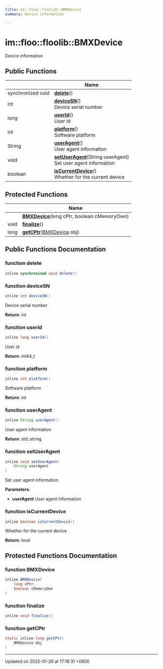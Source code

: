 ```yaml
---
title: im::floo::floolib::BMXDevice
summary: Device information 

---
```


# im::floo::floolib::BMXDevice



Device information 

## Public Functions

|                | Name           |
| -------------- | -------------- |
| synchronized void | **[delete](classim_1_1floo_1_1floolib_1_1_b_m_x_device.md#function-delete)**() |
| int | **[deviceSN](classim_1_1floo_1_1floolib_1_1_b_m_x_device.md#function-devicesn)**()<br>Device serial number  |
| long | **[userId](classim_1_1floo_1_1floolib_1_1_b_m_x_device.md#function-userid)**()<br>User id  |
| int | **[platform](classim_1_1floo_1_1floolib_1_1_b_m_x_device.md#function-platform)**()<br>Software platform  |
| String | **[userAgent](classim_1_1floo_1_1floolib_1_1_b_m_x_device.md#function-useragent)**()<br>User agent information  |
| void | **[setUserAgent](classim_1_1floo_1_1floolib_1_1_b_m_x_device.md#function-setuseragent)**(String userAgent)<br>Set user agent information  |
| boolean | **[isCurrentDevice](classim_1_1floo_1_1floolib_1_1_b_m_x_device.md#function-iscurrentdevice)**()<br>Whether for the current device  |

## Protected Functions

|                | Name           |
| -------------- | -------------- |
| | **[BMXDevice](classim_1_1floo_1_1floolib_1_1_b_m_x_device.md#function-bmxdevice)**(long cPtr, boolean cMemoryOwn) |
| void | **[finalize](classim_1_1floo_1_1floolib_1_1_b_m_x_device.md#function-finalize)**() |
| long | **[getCPtr](classim_1_1floo_1_1floolib_1_1_b_m_x_device.md#function-getcptr)**([BMXDevice](classim_1_1floo_1_1floolib_1_1_b_m_x_device.md) obj) |

## Public Functions Documentation

### function delete

```java
inline synchronized void delete()
```


### function deviceSN

```java
inline int deviceSN()
```

Device serial number 

**Return**: int 

### function userId

```java
inline long userId()
```

User id 

**Return**: int64_t 

### function platform

```java
inline int platform()
```

Software platform 

**Return**: int 

### function userAgent

```java
inline String userAgent()
```

User agent information 

**Return**: std::string 

### function setUserAgent

```java
inline void setUserAgent(
    String userAgent
)
```

Set user agent information 

**Parameters**: 

  * **userAgent** User agent information 


### function isCurrentDevice

```java
inline boolean isCurrentDevice()
```

Whether for the current device 

**Return**: bool 

## Protected Functions Documentation

### function BMXDevice

```java
inline BMXDevice(
    long cPtr,
    boolean cMemoryOwn
)
```


### function finalize

```java
inline void finalize()
```


### function getCPtr

```java
static inline long getCPtr(
    BMXDevice obj
)
```


-------------------------------

Updated on 2022-01-26 at 17:18:31 +0800